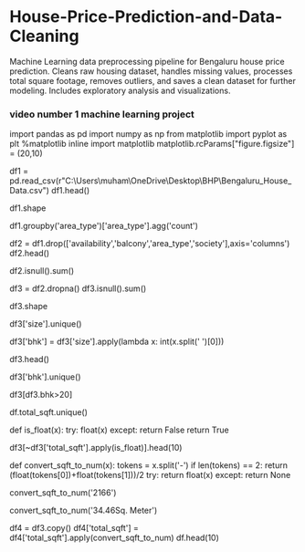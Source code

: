 # House-Price-Prediction-and-Data-Cleaning
Machine Learning data preprocessing pipeline for Bengaluru house price prediction. Cleans raw housing dataset, handles missing values, processes total square footage, removes outliers, and saves a clean dataset for further modeling. Includes exploratory analysis and visualizations.
### video number 1 machine learning project
import pandas as pd
import numpy as np
from matplotlib import pyplot as plt
%matplotlib inline
import matplotlib
matplotlib.rcParams["figure.figsize"] = (20,10)

df1 = pd.read_csv(r"C:\Users\muham\OneDrive\Desktop\BHP\Bengaluru_House_Data.csv")
df1.head()

df1.shape

df1.groupby('area_type')['area_type'].agg('count')

df2 = df1.drop(['availability','balcony','area_type','society'],axis='columns')
df2.head()

df2.isnull().sum()

df3 = df2.dropna()
df3.isnull().sum()

df3.shape

df3['size'].unique()

df3['bhk'] = df3['size'].apply(lambda x: int(x.split(' ')[0]))

df3.head()

df3['bhk'].unique()

df3[df3.bhk>20]

df.total_sqft.unique()

def is_float(x):
   try:
       float(x)
   except:
       return False
   return True

df3[~df3['total_sqft'].apply(is_float)].head(10)


def convert_sqft_to_num(x):
    tokens = x.split('-')
    if len(tokens) == 2:
        return (float(tokens[0])+float(tokens[1]))/2
    try:
        return float(x)
    except:
        return None

convert_sqft_to_num('2166')


convert_sqft_to_num('34.46Sq. Meter')


df4 = df3.copy()
df4['total_sqft'] = df4['total_sqft'].apply(convert_sqft_to_num)
df.head(10)









